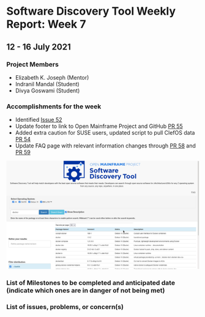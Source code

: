 # Software Discovery Tool Weekly Report: Week 7

## 12 - 16 July 2021

### Project Members

 * Elizabeth K. Joseph (Mentor)
 * Indranil Mandal (Student)
 * Divya Goswami (Student)

### Accomplishments for the week
- Identified [Issue 52](https://github.com/openmainframeproject/software-discovery-tool/issues/52)
- Update footer to link to Open Mainframe Project and GitHub [PR 55](https://github.com/openmainframeproject/software-discovery-tool/pull/55)
- Added extra caution for SUSE users, updated script to pull ClefOS data [PR 54](https://github.com/openmainframeproject/software-discovery-tool/pull/54)
- Update FAQ page with relevant information changes through [PR 58](https://github.com/openmainframeproject/software-discovery-tool/pull/58) and [PR 59](https://github.com/openmainframeproject/software-discovery-tool/pull/59)

![UI Update](images/week08ui_new.png)
### List of Milestones to be completed and anticipated date (indicate which ones are in danger of not being met) 

### List of issues, problems, or concern(s)
